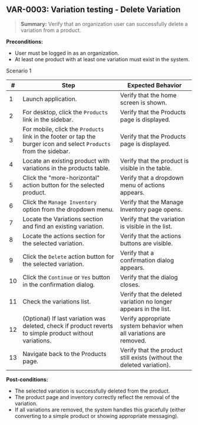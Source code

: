 ## **VAR-0003:** Variation testing - Delete Variation

> **Summary:** Verify that an organization user can successfully delete a variation from a product.

**Preconditions:**

- User must be logged in as an organization.
- At least one product with at least one variation must exist in the system.

Scenario 1

| #   | Step                                                                                                               | Expected Behavior                                                     |
| --- | ------------------------------------------------------------------------------------------------------------------ | --------------------------------------------------------------------- |
| 1   | Launch application.                                                                                                | Verify that the home screen is shown.                                 |
| 2   | For desktop, click the `Products` link in the sidebar.                                                             | Verify that the Products page is displayed.                           |
| 3   | For mobile, click the `Products` link in the footer or tap the burger icon and select `Products` from the sidebar. | Verify that the Products page is displayed.                           |
| 4   | Locate an existing product with variations in the products table.                                                  | Verify that the product is visible in the table.                      |
| 5   | Click the "more-horizontal" action button for the selected product.                                                | Verify that a dropdown menu of actions appears.                       |
| 6   | Click the `Manage Inventory` option from the dropdown menu.                                                        | Verify that the Manage Inventory page opens.                          |
| 7   | Locate the Variations section and find an existing variation.                                                      | Verify that the variation is visible in the list.                     |
| 8   | Locate the actions section for the selected variation.                                                             | Verify that the actions buttons are visible.                          |
| 9   | Click the `Delete` action button for the selected variation.                                                       | Verify that a confirmation dialog appears.                            |
| 10  | Click the `Continue` or `Yes` button in the confirmation dialog.                                                   | Verify that the dialog closes.                                        |
| 11  | Check the variations list.                                                                                         | Verify that the deleted variation no longer appears in the list.      |
| 12  | (Optional) If last variation was deleted, check if product reverts to simple product without variations.           | Verify appropriate system behavior when all variations are removed.   |
| 13  | Navigate back to the Products page.                                                                                | Verify that the product still exists (without the deleted variation). |

**Post-conditions:**

- The selected variation is successfully deleted from the product.
- The product page and inventory correctly reflect the removal of the variation.
- If all variations are removed, the system handles this gracefully (either converting to a simple product or showing appropriate messaging).
